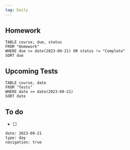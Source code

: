 ```yaml
---
tag: Daily
---
```

## Homework
```dataview
TABLE course, due, status
FROM "Homework" 
WHERE due >= date(2023-09-21) OR status != "Complete"
SORT due
```
## Upcoming Tests
```dataview
TABLE course, date
FROM "Tests" 
WHERE date >= date(2023-09-21)
SORT date
```
## To do
- [ ] 

```gEvent
date: 2023-09-21
type: day
navigation: true
```